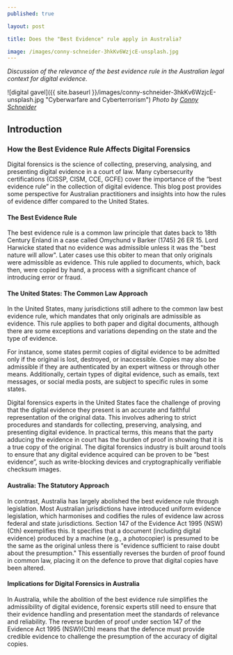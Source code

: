 ```yaml
---
published: true

layout: post

title: Does the "Best Evidence" rule apply in Australia?

image: /images/conny-schneider-3hkKv6WzjcE-unsplash.jpg
---
```


_Discussion of the relevance of the best evidence rule in the Australian legal context for digital evidence._

![digital gavel]({{ site.baseurl }}/images/conny-schneider-3hkKv6WzjcE-unsplash.jpg "Cyberwarfare and Cyberterrorism") 
_Photo by [Conny Schneider](https://unsplash.com/@choys_)_   

## Introduction
### How the Best Evidence Rule Affects Digital Forensics

Digital forensics is the science of collecting, preserving, analysing, and presenting digital evidence in a court of law. Many cybersecurity certifications (CISSP, CISM, CCE, GCFE) cover the importance of the “best evidence rule” in the collection of digital evidence. This blog post provides some perspective for Australian practitioners and insights into how the rules of evidence differ compared to the United States.

#### The Best Evidence Rule

The best evidence rule is a common law principle that dates back to 18th Century Enland in a case called Omychund v Barker (1745) 26 ER 15. Lord Harwicke stated that no evidence was admissible unless it was the "best nature will allow". Later cases use this obiter to mean that only originals were admissible as evidence. This rule applied to documents, which, back then, were copied by hand, a process with a significant chance of introducing error or fraud.

#### The United States: The Common Law Approach

In the United States, many jurisdictions still adhere to the common law best evidence rule, which mandates that only originals are admissible as evidence. This rule applies to both paper and digital documents, although there are some exceptions and variations depending on the state and the type of evidence.

For instance, some states permit copies of digital evidence to be admitted only if the original is lost, destroyed, or inaccessible. Copies may also be admissible if they are authenticated by an expert witness or through other means. Additionally, certain types of digital evidence, such as emails, text messages, or social media posts, are subject to specific rules in some states.

Digital forensics experts in the United States face the challenge of proving that the digital evidence they present is an accurate and faithful representation of the original data. This involves adhering to strict procedures and standards for collecting, preserving, analysing, and presenting digital evidence. In practical terms, this means that the party adducing the evidence in court has the burden of proof in showing that it is a true copy of the original. The digital forensics industry is built around tools to ensure that any digital evidence acquired can be proven to be “best evidence”, such as write-blocking devices and cryptographically verifiable checksum images.

#### Australia: The Statutory Approach

In contrast, Australia has largely abolished the best evidence rule through legislation. Most Australian jurisdictions have introduced uniform evidence legislation, which harmonises and codifies the rules of evidence law across federal and state jurisdictions. Section 147 of the Evidence Act 1995 (NSW)(Cth) exemplifies this. It specifies that a document (including digital evidence) produced by a machine (e.g., a photocopier) is presumed to be the same as the original unless there is "evidence sufficient to raise doubt about the presumption." This essentially reverses the burden of proof found in common law, placing it on the defence to prove that digital copies have been altered.

#### Implications for Digital Forensics in Australia

In Australia, while the abolition of the best evidence rule simplifies the admissibility of digital evidence, forensic experts still need to ensure that their evidence handling and presentation meet the standards of relevance and reliability. The reverse burden of proof under section 147 of the Evidence Act 1995 (NSW)(Cth) means that the defence must provide credible evidence to challenge the presumption of the accuracy of digital copies.

